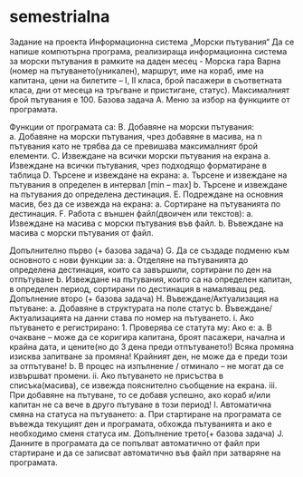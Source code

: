 # semestrialna

Задание на проекта
Информационна система „Морски пътувания“
Да се напише компютърна програма, реализираща информационна система за морски пътувания в рамките на даден месец - Морска гара Варна (номер на пътуването(уникален), маршрут, име на кораб, име на капитана, цени на билетите – I, II класа, брой пасажери в съответната класа, дни от месеца на тръгване и пристигане, статус). Максималният брой пътувания е 100.
Базова задача 
    A. Меню за избор на функциите от програмата.

Функции от програмата са:
    B. Добавяне на морски пътувания:	
        a. Добавяне на морски пътувания, чрез добавяне в масива, на n пътувания като не трябва да се превишава максималният брой елементи.
    C. Извеждане на всички морски пътувания на екрана 
    a. Извеждане на всички пътувания, чрез подходящо форматиране в таблица
    D. Търсене и извеждане на екрана:
    a. Търсене и извеждане на пътувания в определен в интервал [min – max]
    b. Търсене и извеждане на пътувания до определена дестинация.
    E. Подреждане на основния масив, без да се извежда на екрана:
    a. Сортиране на пътуванията по дестинация.
    F. Работа с външен файл(двоичен или текстов): 
    a. Извеждане на масива с морски пътувания във файл.
    b. Въвеждане на масива с морски пътувания от файл.

Допълнително първо (+ базова задача)
    G.  Да се създаде подменю към основното с нови функции за:
    a. Отделяне на пътуванията до определена дестинация, които са завършили, сортирани по ден на отпътуване
    b. Извеждане на пътувания, които са на определен капитан, в определен период, сортирани по дестинация в намаляващ ред.
Допълнение второ (+ базова задача)
    H. Въвеждане/Актуализация на пътуване:
    a. Добавяне в структурата на поле статус
    b. Въвеждане/Актуализацията на данни става по номер на пътуването.
        i. Ако пътуването е регистрирано:
            1. Проверява се статута му: Ако е:
                a. В очакване – може да се коригира капитана, броят пасажери, начална и крайна дата, и цените(но до 3 дена преди отпътуването!) Всяка промяна изисква запитване за промяна! Крайният ден, не може да е преди този за отпътуване!
                b. В процес на изпълнение / отминало – не могат да се извършват промени.
        ii. Ако пътуването не присъства в списъка(масива), се извежда пояснително съобщение на екрана.
        iii. При добавяне на пътуване, то се добавя успешно, ако кораб и/или капитан не са вече в друго пътуване в този период!
    I. Автоматична смяна на статуса на пътуването:
        a. При стартиране на програмата се въвежда текущият ден и програмата, обхожда пътуванията и ако е необходимо сменя статуса им.
Допълнение трето(+ базова задача)
    J. Данните в програмата да се попълват автоматично от файл при стартиране и да се записват автоматично във файл при затваряне на програмата.
